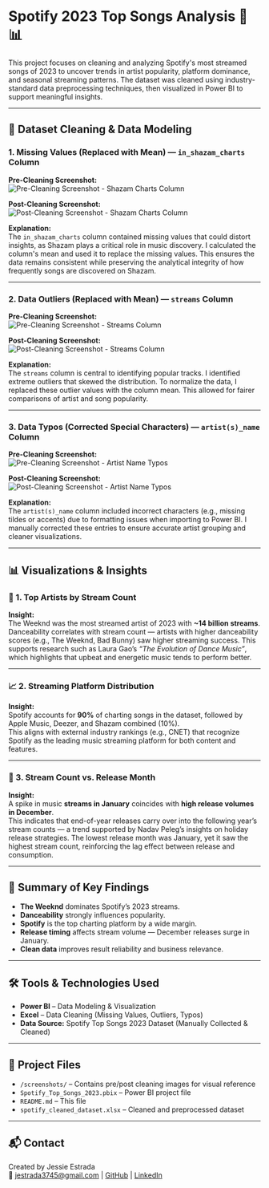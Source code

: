# Spotify 2023 Top Songs Analysis 🎵📊

This project focuses on cleaning and analyzing Spotify's most streamed songs of 2023 to uncover trends in artist popularity, platform dominance, and seasonal streaming patterns. The dataset was cleaned using industry-standard data preprocessing techniques, then visualized in Power BI to support meaningful insights.

---

## 📁 Dataset Cleaning & Data Modeling

### 1. Missing Values (Replaced with Mean) — `in_shazam_charts` Column
**Pre-Cleaning Screenshot:**  
![Pre-Cleaning Screenshot - Shazam Charts Column](./screenshots/shazam_pre_cleaning.png)

**Post-Cleaning Screenshot:**  
![Post-Cleaning Screenshot - Shazam Charts Column](./screenshots/shazam_post_cleaning.png)

**Explanation:**  
The `in_shazam_charts` column contained missing values that could distort insights, as Shazam plays a critical role in music discovery. I calculated the column's mean and used it to replace the missing values. This ensures the data remains consistent while preserving the analytical integrity of how frequently songs are discovered on Shazam.

---

### 2. Data Outliers (Replaced with Mean) — `streams` Column  
**Pre-Cleaning Screenshot:**  
![Pre-Cleaning Screenshot - Streams Column](./screenshots/streams_pre_cleaning.png)

**Post-Cleaning Screenshot:**  
![Post-Cleaning Screenshot - Streams Column](./screenshots/streams_post_cleaning.png)

**Explanation:**  
The `streams` column is central to identifying popular tracks. I identified extreme outliers that skewed the distribution. To normalize the data, I replaced these outlier values with the column mean. This allowed for fairer comparisons of artist and song popularity.

---

### 3. Data Typos (Corrected Special Characters) — `artist(s)_name` Column  
**Pre-Cleaning Screenshot:**  
![Pre-Cleaning Screenshot - Artist Name Typos](./screenshots/artist_typos_pre.png)

**Post-Cleaning Screenshot:**  
![Post-Cleaning Screenshot - Artist Name Typos](./screenshots/artist_typos_post.png)

**Explanation:**  
The `artist(s)_name` column included incorrect characters (e.g., missing tildes or accents) due to formatting issues when importing to Power BI. I manually corrected these entries to ensure accurate artist grouping and cleaner visualizations.

---

## 📊 Visualizations & Insights

### 🎤 1. Top Artists by Stream Count
**Insight:**  
The Weeknd was the most streamed artist of 2023 with **~14 billion streams**.  
Danceability correlates with stream count — artists with higher danceability scores (e.g., The Weeknd, Bad Bunny) saw higher streaming success. This supports research such as Laura Gao’s *“The Evolution of Dance Music”*, which highlights that upbeat and energetic music tends to perform better.

---

### 📈 2. Streaming Platform Distribution
**Insight:**  
Spotify accounts for **90%** of charting songs in the dataset, followed by Apple Music, Deezer, and Shazam combined (10%).  
This aligns with external industry rankings (e.g., CNET) that recognize Spotify as the leading music streaming platform for both content and features.

---

### 📅 3. Stream Count vs. Release Month
**Insight:**  
A spike in music **streams in January** coincides with **high release volumes in December**.  
This indicates that end-of-year releases carry over into the following year’s stream counts — a trend supported by Nadav Peleg’s insights on holiday release strategies. The lowest release month was January, yet it saw the highest stream count, reinforcing the lag effect between release and consumption.

---

## 🧠 Summary of Key Findings
- **The Weeknd** dominates Spotify’s 2023 streams.
- **Danceability** strongly influences popularity.
- **Spotify** is the top charting platform by a wide margin.
- **Release timing** affects stream volume — December releases surge in January.
- **Clean data** improves result reliability and business relevance.

---

## 🛠️ Tools & Technologies Used
- **Power BI** – Data Modeling & Visualization  
- **Excel** – Data Cleaning (Missing Values, Outliers, Typos)  
- **Data Source:** Spotify Top Songs 2023 Dataset (Manually Collected & Cleaned)

---

## 📄 Project Files
- `/screenshots/` – Contains pre/post cleaning images for visual reference  
- `Spotify_Top_Songs_2023.pbix` – Power BI project file  
- `README.md` – This file  
- `spotify_cleaned_dataset.xlsx` – Cleaned and preprocessed dataset

---

## 📬 Contact
Created by Jessie Estrada  
📧 jestrada3745@gmail.com | [GitHub](https://github.com/JessieEstrada) | [LinkedIn](https://linkedin.com/in/jessieestrada)

